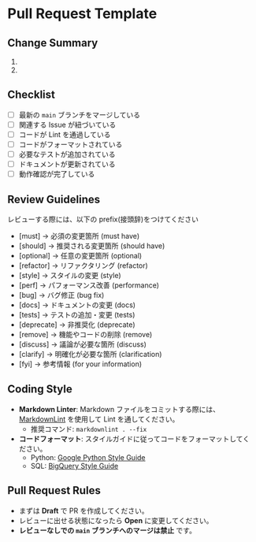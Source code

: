 # Pull Request Template

<!-- I want to review in Japanese. -->

## Change Summary

1.
1.

## Checklist

- [ ] 最新の `main` ブランチをマージしている
- [ ] 関連する Issue が紐づいている
- [ ] コードが Lint を通過している
- [ ] コードがフォーマットされている
- [ ] 必要なテストが追加されている
- [ ] ドキュメントが更新されている
- [ ] 動作確認が完了している

<!-- for GitHub Copilot review rule -->

## Review Guidelines

レビューする際には、以下の prefix(接頭辞)をつけてください

- [must] → 必須の変更箇所 (must have)
- [should] → 推奨される変更箇所 (should have)
- [optional] → 任意の変更箇所 (optional)
- [refactor] → リファクタリング (refactor)
- [style] → スタイルの変更 (style)
- [perf] → パフォーマンス改善 (performance)
- [bug] → バグ修正 (bug fix)
- [docs] → ドキュメントの変更 (docs)
- [tests] → テストの追加・変更 (tests)
- [deprecate] → 非推奨化 (deprecate)
- [remove] → 機能やコードの削除 (remove)
- [discuss] → 議論が必要な箇所 (discuss)
- [clarify] → 明確化が必要な箇所 (clarification)
- [fyi] → 参考情報 (for your information)

## Coding Style

- **Markdown Linter**: Markdown ファイルをコミットする際には、[MarkdownLint](https://github.com/DavidAnson/markdownlint) を使用して Lint を通してください。
  - 推奨コマンド: `markdownlint . --fix`
- **コードフォーマット**: スタイルガイドに従ってコードをフォーマットしてください。
  - Python: [Google Python Style Guide](https://google.github.io/styleguide/pyguide.html)
  - SQL: [BigQuery Style Guide](https://cloud.google.com/bigquery/docs/reference/standard-sql/query-syntax#style-guide)

<!-- for GitHub Copilot review rule-->

## Pull Request Rules

- まずは **Draft** で PR を作成してください。
- レビューに出せる状態になったら **Open** に変更してください。
- **レビューなしでの `main` ブランチへのマージは禁止** です。

<!-- I want to review in Japanese. -->
